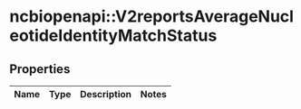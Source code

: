 # ncbiopenapi::V2reportsAverageNucleotideIdentityMatchStatus


## Properties
Name | Type | Description | Notes
------------ | ------------- | ------------- | -------------


